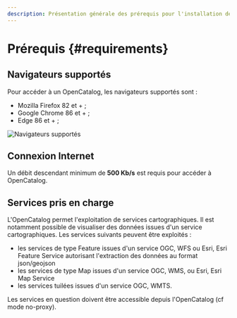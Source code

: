 ```yaml
---
description: Présentation générale des prérequis pour l'installation de l'OpenCatalog
---
```


# Prérequis {#requirements}
## Navigateurs supportés

Pour accéder à un OpenCatalog, les navigateurs supportés sont :

* Mozilla Firefox 82 et + ;
* Google Chrome 86 et + ;
* Edge 86 et + ;

![Navigateurs supportés](/assets/requirements/supportedBrowsers.PNG)

## Connexion Internet

Un débit descendant minimum de **500 Kb/s** est requis pour accéder à OpenCatalog.

## Services pris en charge
L'OpenCatalog permet l'exploitation de services cartographiques. Il est notamment possible de visualiser des données issues d'un service cartographiques. Les services suivants peuvent être exploités :

* les services de type Feature issues d'un service OGC, WFS ou Esri, Esri Feature Service autorisant l'extraction des données au format json/geojson
* les services de type Map issues d'un service OGC, WMS, ou Esri, Esri Map Service
* les services tuilées issues d'un service OGC, WMTS.

Les services en question doivent être accessible depuis l'OpenCatalog (cf mode no-proxy).
